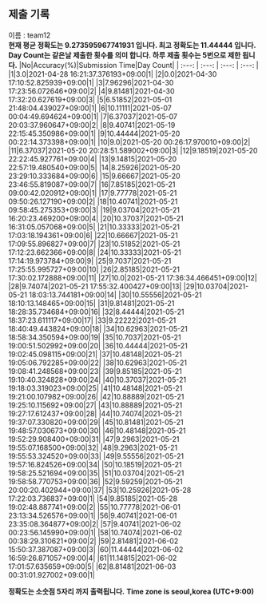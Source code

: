 


  
## 제출 기록  
이름 : team12  
**현재 평균 정확도는 9.273595967741931 입니다. 최고 정확도는 11.44444 입니다.**  
**Day Count는 같은날 제출한 횟수를 의미 합니다. 하루 제출 횟수는 5번으로 제한 됩니다.**
|No|Accuracy(%)|Submission Time|Day Count|
| :---: | :---: | :---: | :---: |
|1|3.0|2021-04-28 16:21:37.376193+09:00|1|
|2|0.0|2021-04-30 17:10:52.825939+09:00|1|
|3|7.96296|2021-04-30 17:23:56.072646+09:00|2|
|4|9.81481|2021-04-30 17:32:20.627619+09:00|3|
|5|6.51852|2021-05-01 21:48:04.439027+09:00|1|
|6|10.11111|2021-05-07 00:04:49.694624+09:00|1|
|7|6.37037|2021-05-07 20:03:37.960647+09:00|2|
|8|9.40741|2021-05-19 22:15:45.350986+09:00|1|
|9|10.44444|2021-05-20 00:22:14.373398+09:00|1|
|10|9.0|2021-05-20 00:26:17.970010+09:00|2|
|11|6.37037|2021-05-20 20:28:51.589002+09:00|3|
|12|9.18519|2021-05-20 22:22:45.927761+09:00|4|
|13|9.14815|2021-05-20 22:57:19.480540+09:00|5|
|14|8.25926|2021-05-20 23:29:10.333684+09:00|6|
|15|9.66667|2021-05-20 23:46:55.819087+09:00|7|
|16|7.85185|2021-05-21 09:00:42.020912+09:00|1|
|17|9.77778|2021-05-21 09:50:26.127190+09:00|2|
|18|10.40741|2021-05-21 09:58:45.275353+09:00|3|
|19|9.03704|2021-05-21 16:20:23.469200+09:00|4|
|20|10.37037|2021-05-21 16:31:05.057068+09:00|5|
|21|10.33333|2021-05-21 17:03:18.194361+09:00|6|
|22|10.66667|2021-05-21 17:09:55.896827+09:00|7|
|23|10.51852|2021-05-21 17:12:23.662366+09:00|8|
|24|10.33333|2021-05-21 17:14:19.973784+09:00|9|
|25|9.7037|2021-05-21 17:25:55.995727+09:00|10|
|26|2.85185|2021-05-21 17:30:02.172888+09:00|11|
|27|10.0|2021-05-21 17:36:34.466451+09:00|12|
|28|9.74074|2021-05-21 17:55:32.400427+09:00|13|
|29|10.03704|2021-05-21 18:03:13.744181+09:00|14|
|30|10.55556|2021-05-21 18:10:13.148465+09:00|15|
|31|9.81481|2021-05-21 18:28:35.734684+09:00|16|
|32|8.44444|2021-05-21 18:37:23.611117+09:00|17|
|33|9.22222|2021-05-21 18:40:49.443824+09:00|18|
|34|10.62963|2021-05-21 18:58:34.350594+09:00|19|
|35|10.7037|2021-05-21 19:00:51.502992+09:00|20|
|36|10.44444|2021-05-21 19:02:45.098115+09:00|21|
|37|10.48148|2021-05-21 19:05:06.792285+09:00|22|
|38|10.62963|2021-05-21 19:08:41.248568+09:00|23|
|39|9.85185|2021-05-21 19:10:40.324828+09:00|24|
|40|10.37037|2021-05-21 19:18:03.319023+09:00|25|
|41|10.48148|2021-05-21 19:21:00.107982+09:00|26|
|42|10.88889|2021-05-21 19:25:10.115692+09:00|27|
|43|10.88889|2021-05-21 19:27:17.612437+09:00|28|
|44|10.74074|2021-05-21 19:37:07.330820+09:00|29|
|45|10.81481|2021-05-21 19:48:57.030673+09:00|30|
|46|10.48148|2021-05-21 19:52:29.908400+09:00|31|
|47|9.2963|2021-05-21 19:55:07.168500+09:00|32|
|48|9.2963|2021-05-21 19:55:53.324520+09:00|33|
|49|9.55556|2021-05-21 19:57:16.824526+09:00|34|
|50|10.18519|2021-05-21 19:58:25.521694+09:00|35|
|51|10.03704|2021-05-21 19:58:58.770753+09:00|36|
|52|9.59259|2021-05-21 20:00:20.402944+09:00|37|
|53|10.25926|2021-05-28 17:22:03.736837+09:00|1|
|54|9.85185|2021-05-28 19:02:48.887741+09:00|2|
|55|10.77778|2021-06-01 23:13:34.526576+09:00|1|
|56|9.40741|2021-06-01 23:35:08.364877+09:00|2|
|57|9.40741|2021-06-02 00:23:56.145990+09:00|1|
|58|10.74074|2021-06-02 00:38:29.310621+09:00|2|
|59|2.81481|2021-06-02 15:50:37.387087+09:00|3|
|60|11.44444|2021-06-02 16:59:26.871057+09:00|4|
|61|11.14815|2021-06-02 17:01:57.635659+09:00|5|
|62|8.81481|2021-06-03 00:31:01.927002+09:00|1|


**정확도는 소숫점 5자리 까지 출력됩니다.**
**Time zone is seoul,korea (UTC+9:00)**
